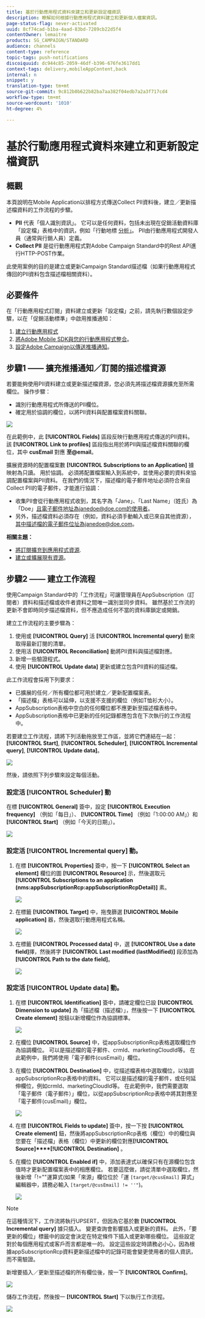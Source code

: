 ```yaml
---
title: 基於行動應用程式資料來建立和更新設定檔資訊
description: 瞭解如何根據行動應用程式資料建立和更新個人檔案資訊。
page-status-flag: never-activated
uuid: 8cf74cad-b1ba-4aad-83bd-7289cb22d5f4
contentOwner: lemaitre
products: SG_CAMPAIGN/STANDARD
audience: channels
content-type: reference
topic-tags: push-notifications
discoiquuid: dc944c85-2059-46df-b396-676fe3617dd1
context-tags: delivery,mobileAppContent,back
internal: n
snippet: y
translation-type: tm+mt
source-git-commit: 9c812b0b622b82ba7aa382f04edb7a2a3f717cd4
workflow-type: tm+mt
source-wordcount: '1010'
ht-degree: 4%

---
```



# 基於行動應用程式資料來建立和更新設定檔資訊

## 概觀

本頁說明在Mobile Application以排程方式傳送Collect PII資料後，建立／更新描述檔資料的工作流程的步驟。

* **PII** 代表「個人識別資訊」。 它可以是任何資料，包括未出現在促銷活動資料庫「設定檔」表格中的資訊，例如「行動地標 [分析」](../../integrating/using/about-campaign-points-of-interest-data-integration.md)。 PII由行動應用程式開發人員（通常與行銷人員）定義。
* **Collect PII** 是從行動應用程式對Adobe Campaign Standard中的Rest API進行HTTP-POST作業。

此使用案例的目的是建立或更新Campaign Standard描述檔（如果行動應用程式傳回的PII資料包含描述檔相關資料）。

## 必要條件

在「行動應用程式訂閱」資料建立或更新「設定檔」之前，請先執行數個設定步驟，以在「促銷活動標準」中啟用推播通知：

1. [建立行動應用程式](../../administration/using/configuring-a-mobile-application.md)
1. [將Adobe Mobile SDK與您的行動應用程式整合](https://helpx.adobe.com/tw/campaign/kb/integrate-mobile-sdk.html)。
1. [設定Adobe Campaign以傳送推播通知](https://helpx.adobe.com/tw/campaign/kb/configuring-app-sdkv4.html)。

## 步驟1 —— 擴充推播通知／訂閱的描述檔資源

若要能夠使用PII資料建立或更新描述檔資源，您必須先將描述檔資源擴充至所需欄位。 操作步驟：

* 識別行動應用程式所傳送的PII欄位。
* 確定用於協調的欄位，以將PII資料與配置檔案資料關聯。

![](assets/update_profile1.png)

在此範例中，此 **[!UICONTROL Fields]** 區段反映行動應用程式傳送的PII資料。 該 **[!UICONTROL Link to profiles]** 區段指出用於將PII與描述檔資料關聯的欄位，其中 **cusEmail** 對應 **至@email**。

擴展資源時的配置檔案數 **[!UICONTROL Subscriptions to an Application]** 據映射為只讀。 用於協調。 必須將配置檔案輸入到系統中，並使用必要的資料來協調配置檔案與PII資料。 在我們的情況下，描述檔的電子郵件地址必須符合來自Collect PII的電子郵件，才能進行協調：

* 收集PII會從行動應用程式收到，其名字為「Jane」、「Last Name」（姓氏）為「Doe」且電子郵件地址為janedoe@doe.com的使用者。
* 另外，描述檔資料必須存在（例如，資料必須手動輸入或已來自其他資源），其中描述檔的電子郵件位址為janedoe@doe.com。

**相關主題：**

* [將訂閱擴充到應用程式資源](../../developing/using/extending-the-subscriptions-to-an-application-resource.md).
* [建立或擴展現有資源](../../developing/using/key-steps-to-add-a-resource.md)。

## 步驟2 —— 建立工作流程

使用Campaign Standard中的「工作流程」可讓管理員在AppSubscription（訂閱者）資料和描述檔或收件者資料之間唯一識別並同步資料。 雖然基於工作流的更新不會即時同步描述檔資料，但不應造成任何不當的資料庫鎖定或開銷。

建立工作流程的主要步驟為：

1. 使用或 **[!UICONTROL Query]** 活 **[!UICONTROL Incremental query]** 動來取得最新訂閱的清單。
1. 使用活 **[!UICONTROL Reconciliation]** 動將PII資料與描述檔對應。
1. 新增一些驗證程式。
1. 使用 **[!UICONTROL Update data]** 更新或建立包含PII資料的描述檔。

此工作流程會採用下列要求：

* 已擴展的任何／所有欄位都可用於建立／更新配置檔案表。
* 「描述檔」表格可以延伸，以支援不支援的欄位（例如T恤衫大小）。
* AppSubscription表格中空白的任何欄位都不應更新至描述檔表格中。
* AppSubscription表格中已更新的任何記錄都應包含在下次執行的工作流程中。

若要建立工作流程，請將下列活動拖放至工作區，並將它們連結在一起： **[!UICONTROL Start]**, **[!UICONTROL Scheduler]**, **[!UICONTROL Incremental query]**, **[!UICONTROL Update data]**。

![](assets/update_profile0.png)

然後，請依照下列步驟來設定每個活動。

### 設定活 **[!UICONTROL Scheduler]** 動

在標 **[!UICONTROL General]** 簽中，設定 **[!UICONTROL Execution frequency]** （例如「每日」）、 **[!UICONTROL Time]** （例如「1:00:00 AM」）和 **[!UICONTROL Start]** （例如「今天的日期」）。

![](assets/update_profile2.png)

### 設定活 **[!UICONTROL Incremental query]** 動。

1. 在標 **[!UICONTROL Properties]** 簽中，按一下 **[!UICONTROL Select an element]** 欄位的圖 **[!UICONTROL Resource]** 示，然後選取元 **[!UICONTROL Subscriptions to an application (nms:appSubscriptionRcp:appSubscriptionRcpDetail)]** 素。

   ![](assets/update_profile3.png)

1. 在標籤 **[!UICONTROL Target]** 中，拖曳篩選 **[!UICONTROL Mobile application]** 器，然後選取行動應用程式名稱。

   ![](assets/update_profile4.png)

1. 在標籤 **[!UICONTROL Processed data]** 中，選 **[!UICONTROL Use a date field]**&#x200B;擇，然後將字 **[!UICONTROL Last modified (lastModified)]** 段添加為 **[!UICONTROL Path to the date field]**。

   ![](assets/update_profile5.png)

### 設定活 **[!UICONTROL Update data]** 動。

1. 在標 **[!UICONTROL Identification]** 簽中，請確定欄位已設 **[!UICONTROL Dimension to update]** 為「描述檔（描述檔）」，然後按一下 **[!UICONTROL Create element]** 按鈕以新增欄位作為協調標準。

   ![](assets/update_profile_createelement.png)

1. 在欄位 **[!UICONTROL Source]** 中，從appSubscriptionRcp表格選取欄位作為協調欄位。 可以是描述檔的電子郵件、crmId、marketingCloudId等。 在此範例中，我們將使用「電子郵件(cusEmail)」欄位。

1. 在欄位 **[!UICONTROL Destination]** 中，從描述檔表格中選取欄位，以協調appSubscriptionRcp表格中的資料。 它可以是描述檔的電子郵件，或任何延伸欄位，例如crmId、marketingCloudId等。 在此範例中，我們需要選取「電子郵件（電子郵件）」欄位，以從appSubscriptionRcp表格中將其對應至「電子郵件(cusEmail)」欄位。

   ![](assets/update_profile7.png)

1. 在標 **[!UICONTROL Fields to update]** 簽中，按一下按 **[!UICONTROL Create element]** 鈕，然後將appSubscriptionRcp表格（欄位）中的欄位與您要在「描述檔」表格（欄位）中更新的欄位對應&#x200B;**[!UICONTROL Source]****[!UICONTROL Destination]** 。

1. 在欄位 **[!UICONTROL Enabled if]** 中，添加表達式以確保只有在源欄位包含值時才更新配置檔案表中的相應欄位。 若要這麼做，請從清單中選取欄位，然後新增「!=&quot;&quot;運算式(如果「來源」欄位位於「運 `[target/@cusEmail]` 算式」編輯器中，請務必輸入 `[target/@cusEmail] != ''"`)。

   ![](assets/update_profile8.png)

>[!NOTE]
>
>在這種情況下，工作流將執行UPSERT，但因為它基於數 **[!UICONTROL Incremental query]** 據只插入。 變更查詢會影響插入或更新的資料。
>此外，「要更新的欄位」標籤中的設定會決定在特定條件下插入或更新哪些欄位。 這些設定對於每個應用程式或客戶而言都是唯一的。
>設定這些設定時請務必小心，因為根據appSubscriptionRcp資料更新描述檔中的記錄可能會變更使用者的個人資訊，而不需驗證。

新增要插入／更新至描述檔的所有欄位後，按一下 **[!UICONTROL Confirm]**。

![](assets/update_profile9.png)

儲存工作流程，然後按一 **[!UICONTROL Start]** 下以執行工作流程。

![](assets/update_profile10.png)
